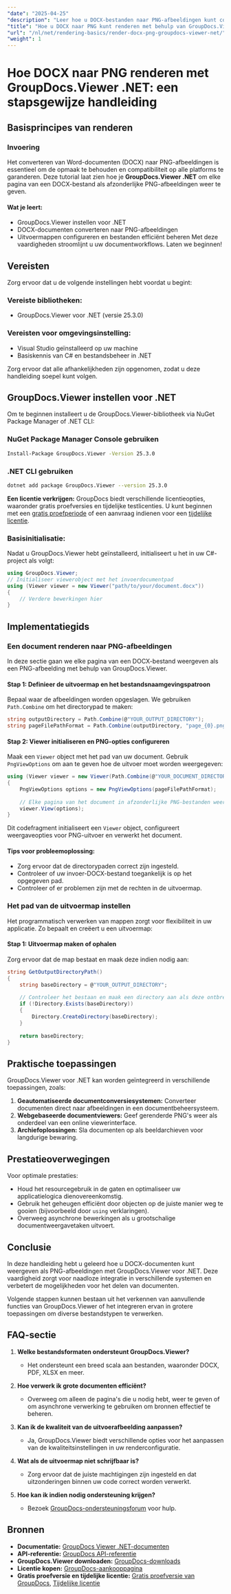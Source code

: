 ```yaml
---
"date": "2025-04-25"
"description": "Leer hoe u DOCX-bestanden naar PNG-afbeeldingen kunt converteren met GroupDocs.Viewer voor .NET. Deze handleiding behandelt de installatie, implementatie en praktische toepassingen."
"title": "Hoe u DOCX naar PNG kunt renderen met behulp van GroupDocs.Viewer .NET&#58; een stapsgewijze handleiding"
"url": "/nl/net/rendering-basics/render-docx-png-groupdocs-viewer-net/"
"weight": 1
---
```


# Hoe DOCX naar PNG renderen met GroupDocs.Viewer .NET: een stapsgewijze handleiding
## Basisprincipes van renderen
### Invoering
Het converteren van Word-documenten (DOCX) naar PNG-afbeeldingen is essentieel om de opmaak te behouden en compatibiliteit op alle platforms te garanderen. Deze tutorial laat zien hoe je **GroupDocs.Viewer .NET** om elke pagina van een DOCX-bestand als afzonderlijke PNG-afbeeldingen weer te geven.

#### Wat je leert:
- GroupDocs.Viewer instellen voor .NET
- DOCX-documenten converteren naar PNG-afbeeldingen
- Uitvoermappen configureren en bestanden efficiënt beheren
Met deze vaardigheden stroomlijnt u uw documentworkflows. Laten we beginnen!

## Vereisten
Zorg ervoor dat u de volgende instellingen hebt voordat u begint:

### Vereiste bibliotheken:
- GroupDocs.Viewer voor .NET (versie 25.3.0)

### Vereisten voor omgevingsinstelling:
- Visual Studio geïnstalleerd op uw machine
- Basiskennis van C# en bestandsbeheer in .NET

Zorg ervoor dat alle afhankelijkheden zijn opgenomen, zodat u deze handleiding soepel kunt volgen.

## GroupDocs.Viewer instellen voor .NET
Om te beginnen installeert u de GroupDocs.Viewer-bibliotheek via NuGet Package Manager of .NET CLI:

### NuGet Package Manager Console gebruiken
```bash
Install-Package GroupDocs.Viewer -Version 25.3.0
```

### .NET CLI gebruiken
```bash
dotnet add package GroupDocs.Viewer --version 25.3.0
```

**Een licentie verkrijgen:**
GroupDocs biedt verschillende licentieopties, waaronder gratis proefversies en tijdelijke testlicenties. U kunt beginnen met een [gratis proefperiode](https://releases.groupdocs.com/viewer/net/) of een aanvraag indienen voor een [tijdelijke licentie](https://purchase.groupdocs.com/temporary-license/).

### Basisinitialisatie:
Nadat u GroupDocs.Viewer hebt geïnstalleerd, initialiseert u het in uw C#-project als volgt:
```csharp
using GroupDocs.Viewer;
// Initialiseer viewerobject met het invoerdocumentpad
using (Viewer viewer = new Viewer("path/to/your/document.docx"))
{
    // Verdere bewerkingen hier
}
```

## Implementatiegids
### Een document renderen naar PNG-afbeeldingen
In deze sectie gaan we elke pagina van een DOCX-bestand weergeven als een PNG-afbeelding met behulp van GroupDocs.Viewer.

#### Stap 1: Definieer de uitvoermap en het bestandsnaamgevingspatroon
Bepaal waar de afbeeldingen worden opgeslagen. We gebruiken `Path.Combine` om het directorypad te maken:
```csharp
string outputDirectory = Path.Combine(@"YOUR_OUTPUT_DIRECTORY");
string pageFilePathFormat = Path.Combine(outputDirectory, "page_{0}.png"); // Naamgevingspatroon voor elke pagina-afbeelding
```

#### Stap 2: Viewer initialiseren en PNG-opties configureren
Maak een `Viewer` object met het pad van uw document. Gebruik `PngViewOptions` om aan te geven hoe de uitvoer moet worden weergegeven:
```csharp
using (Viewer viewer = new Viewer(Path.Combine(@"YOUR_DOCUMENT_DIRECTORY", "SAMPLE_DOCX")))
{
    PngViewOptions options = new PngViewOptions(pageFilePathFormat);
    
    // Elke pagina van het document in afzonderlijke PNG-bestanden weergeven
    viewer.View(options);
}
```
Dit codefragment initialiseert een `Viewer` object, configureert weergaveopties voor PNG-uitvoer en verwerkt het document.

#### Tips voor probleemoplossing:
- Zorg ervoor dat de directorypaden correct zijn ingesteld.
- Controleer of uw invoer-DOCX-bestand toegankelijk is op het opgegeven pad.
- Controleer of er problemen zijn met de rechten in de uitvoermap.

### Het pad van de uitvoermap instellen
Het programmatisch verwerken van mappen zorgt voor flexibiliteit in uw applicatie. Zo bepaalt en creëert u een uitvoermap:

#### Stap 1: Uitvoermap maken of ophalen
Zorg ervoor dat de map bestaat en maak deze indien nodig aan:
```csharp
string GetOutputDirectoryPath()
{
    string baseDirectory = @"YOUR_OUTPUT_DIRECTORY";
    
    // Controleer het bestaan en maak een directory aan als deze ontbreekt
    if (!Directory.Exists(baseDirectory))
    {
        Directory.CreateDirectory(baseDirectory);
    }
    
    return baseDirectory;
}
```

## Praktische toepassingen
GroupDocs.Viewer voor .NET kan worden geïntegreerd in verschillende toepassingen, zoals:
1. **Geautomatiseerde documentconversiesystemen:** Converteer documenten direct naar afbeeldingen in een documentbeheersysteem.
2. **Webgebaseerde documentviewers:** Geef gerenderde PNG's weer als onderdeel van een online viewerinterface.
3. **Archiefoplossingen:** Sla documenten op als beeldarchieven voor langdurige bewaring.

## Prestatieoverwegingen
Voor optimale prestaties:
- Houd het resourcegebruik in de gaten en optimaliseer uw applicatielogica dienovereenkomstig.
- Gebruik het geheugen efficiënt door objecten op de juiste manier weg te gooien (bijvoorbeeld door `using` verklaringen).
- Overweeg asynchrone bewerkingen als u grootschalige documentweergavetaken uitvoert.

## Conclusie
In deze handleiding hebt u geleerd hoe u DOCX-documenten kunt weergeven als PNG-afbeeldingen met GroupDocs.Viewer voor .NET. Deze vaardigheid zorgt voor naadloze integratie in verschillende systemen en verbetert de mogelijkheden voor het delen van documenten.

Volgende stappen kunnen bestaan uit het verkennen van aanvullende functies van GroupDocs.Viewer of het integreren ervan in grotere toepassingen om diverse bestandstypen te verwerken.

## FAQ-sectie
1. **Welke bestandsformaten ondersteunt GroupDocs.Viewer?**
   - Het ondersteunt een breed scala aan bestanden, waaronder DOCX, PDF, XLSX en meer.

2. **Hoe verwerk ik grote documenten efficiënt?**
   - Overweeg om alleen de pagina's die u nodig hebt, weer te geven of om asynchrone verwerking te gebruiken om bronnen effectief te beheren.

3. **Kan ik de kwaliteit van de uitvoerafbeelding aanpassen?**
   - Ja, GroupDocs.Viewer biedt verschillende opties voor het aanpassen van de kwaliteitsinstellingen in uw renderconfiguratie.

4. **Wat als de uitvoermap niet schrijfbaar is?**
   - Zorg ervoor dat de juiste machtigingen zijn ingesteld en dat uitzonderingen binnen uw code correct worden verwerkt.

5. **Hoe kan ik indien nodig ondersteuning krijgen?**
   - Bezoek [GroupDocs-ondersteuningsforum](https://forum.groupdocs.com/c/viewer/9) voor hulp.

## Bronnen
- **Documentatie:** [GroupDocs Viewer .NET-documenten](https://docs.groupdocs.com/viewer/net/)
- **API-referentie:** [GroupDocs API-referentie](https://reference.groupdocs.com/viewer/net/)
- **GroupDocs.Viewer downloaden:** [GroupDocs-downloads](https://releases.groupdocs.com/viewer/net/)
- **Licentie kopen:** [GroupDocs-aankooppagina](https://purchase.groupdocs.com/buy)
- **Gratis proefversie en tijdelijke licentie:** [Gratis proefversie van GroupDocs](https://releases.groupdocs.com/viewer/net/), [Tijdelijke licentie](https://purchase.groupdocs.com/temporary-license/)